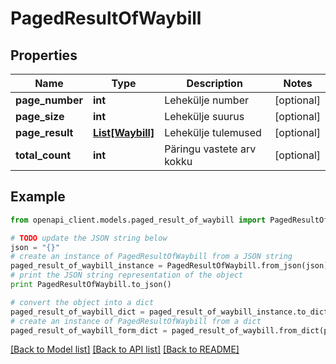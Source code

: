 # PagedResultOfWaybill


## Properties
Name | Type | Description | Notes
------------ | ------------- | ------------- | -------------
**page_number** | **int** | Lehekülje number | [optional] 
**page_size** | **int** | Lehekülje suurus | [optional] 
**page_result** | [**List[Waybill]**](Waybill.md) | Lehekülje tulemused | [optional] 
**total_count** | **int** | Päringu vastete arv kokku | [optional] 

## Example

```python
from openapi_client.models.paged_result_of_waybill import PagedResultOfWaybill

# TODO update the JSON string below
json = "{}"
# create an instance of PagedResultOfWaybill from a JSON string
paged_result_of_waybill_instance = PagedResultOfWaybill.from_json(json)
# print the JSON string representation of the object
print PagedResultOfWaybill.to_json()

# convert the object into a dict
paged_result_of_waybill_dict = paged_result_of_waybill_instance.to_dict()
# create an instance of PagedResultOfWaybill from a dict
paged_result_of_waybill_form_dict = paged_result_of_waybill.from_dict(paged_result_of_waybill_dict)
```
[[Back to Model list]](../README.md#documentation-for-models) [[Back to API list]](../README.md#documentation-for-api-endpoints) [[Back to README]](../README.md)



